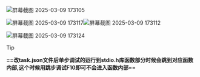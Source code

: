 ![屏幕截图 2025-03-09 173105](https://gitee.com/hulu135289/Typora/raw/master/img/20250309173224908.png)

![屏幕截图 2025-03-09 173117](https://gitee.com/hulu135289/Typora/raw/master/img/20250309173252861.png)![屏幕截图 2025-03-09 173112](https://gitee.com/hulu135289/Typora/raw/master/img/20250309173238287.png)

![屏幕截图 2025-03-09 173124](https://gitee.com/hulu135289/Typora/raw/master/img/20250309173309098.png)

> [!tip]
>
> **==改task.json文件后单步调试的运行到stdio.h库函数部分时候会跳到对应函数内部,这个时候用跳步调试F10即可不会进入函数内部==**